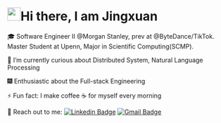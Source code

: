 <h1><img src="https://emojis.slackmojis.com/emojis/images/1531849430/4246/blob-sunglasses.gif?1531849430" width="30"/>Hi there, I am Jingxuan </h1>

🎓 Software Engineer II @Morgan Stanley, prev at @ByteDance/TikTok. Master Student at Upenn, Major in Scientific Computing(SCMP).

🔭 I’m currently curious about Distributed System, Natural Language Processing

🎆 Enthusiastic about the Full-stack Engineering

⚡ Fun fact: I make coffee ☕️ for myself every morning

👐 Reach out to me: [![Linkedin Badge](https://img.shields.io/badge/-JingxuanBao-blue?style=flat-square&logo=Linkedin&logoColor=white)](https://www.linkedin.com/in/jingxuanbao/)
[![Gmail Badge](https://img.shields.io/badge/-jingxuan.bao.upenn@gmail.com-c14438?style=flat-square&logo=Gmail&logoColor=white)](mailto:jingxuan.bao.upenn@gmail.com)
